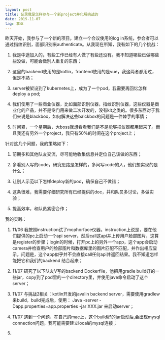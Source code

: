 ```yaml
---
layout: post
title: 记录我是怎样参与一个新project并化解挑战的
date: 2019-11-07
tag: 事业
---
```


昨天开始，我参与了一个新的项目，建立一个会议使用的log in系统，参会者可以通过指纹识别，面部识别来authenticate。从我现在所知，我有如下的几个挑战：

1. 我是中途加入的，有些工作已经有人做了有些还没有。我不知道哪些已做哪些些没做，可能会做别人重复的东西；

2. 这里的backend使用的是kotlin，frontend使用的是vue，我这两者都用过，但是不熟；

3. server被架设到了kubernetes上，成为了一个pod，我需要再回忆怎样deploy a pod;

4. 我们使用了一些商业仪器，比如面部识别仪器，指纹识别仪器，这些仪器是商业化的产品，并不是专门用来做二次开发的，没有kit之类的。很多东西对于我们来说是blackbox，如何解决这些balckbox的问题是一件棘手的事情；

5. 时间紧，一个星期后，大boss就想看看我们是不是能够把仪器都用起来了。而且我还有另外一个project，我只有50%的时间在这个project上；


针对这几个问题，我的策略如下：

1. 前期多和其他队友交流，尽可能地收集信息并定位自己该做的东西；

2. 多看别人写的code，研究思路是怎样的，多问写code的人，他们想实现的是什么；

3. 让别人示范以下怎样deploy新的pod，确保自己不做错；

4. 这条很难，我需要仔细研究所有已经提供的doc，并和队员多讨论，多做实验；

5. 提高效率，和队员紧密合作；


我的实践：

1. 11/06 我按照instruction试了mophorface仪器。instruction上说是，要在他们提供的pc上启动一个api server，然后call这api并上传用户脸部图片，这算是register的步骤；login的时候，打开pc上的另外一个app，这个app会启动camera并检查用户的脸部图片和数据库里的图片匹配不匹配，并作出相应显示。问题是，这个app似乎并不会直接call任何api并返回结果。我不知道怎样能把它和我们的backend 结合起来；

2. 11/07 研究了以下队友V写的backend Dockerfile，他把用gradle build好的一些jar，copy到了pod里的一个directory里，并使用jave命令启动了这个server；

3. 11/07 与挑战2相关：kotlin开发的javalin backend server，需要使用gradlew来build，build完成后，使用： Java -server -Dapp.properties=app.properties -jar XXX.jar 来启动server；

4. 11/07 遇到一个问题，在自己的mac上，这个build好的jar启动后,会出现mysql connection问题。我可能需要建立local的mysql连接；

5.

